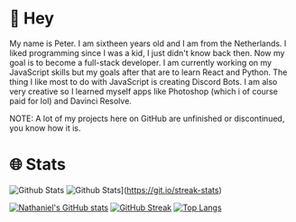 # 👋 Hey
My name is Peter. I am sixtheen years old and I am from the Netherlands. I liked programming since I was a kid, I just didn't know back then. Now my goal is to become a full-stack developer. I am currently working on my JavaScript skills but my goals after that are to learn React and Python. The thing I like most to do with JavaScript is creating Discord Bots. I am also very creative so I learned myself apps like Photoshop (which i of course paid for lol) and Davinci Resolve.

NOTE: A lot of my projects here on GitHub are unfinished or discontinued, you know how it is.

# 🌐 Stats
![Github Stats](https://github-readme-stats.vercel.app/api?username=petervanderheijden&show_icons=true&theme=radical)
![Github Stats](https://streak-stats.demolab.com?user=petervanderheijden&theme=radical&date_format=j%2Fn%5B%2FY%5D)](https://git.io/streak-stats)


[![Nathaniel's GitHub stats](https://github-readme-stats.vercel.app/api?username=Nathaniel-VFX&theme=algolia&show_icons=true)](https://github.com/Nathaniel-VFX/github-readme-stats)
[![GitHub Streak](https://github-readme-streak-stats.herokuapp.com?user=Nathaniel-VFX&theme=radical)](https://git.io/streak-stats)
[![Top Langs](https://github-readme-stats.vercel.app/api/top-langs/?username=Nathaniel-VFX&layout=compact&theme=algolia&show_icons=true)](https://github.com/Nathaniel-VFX/github-readme-stats)
